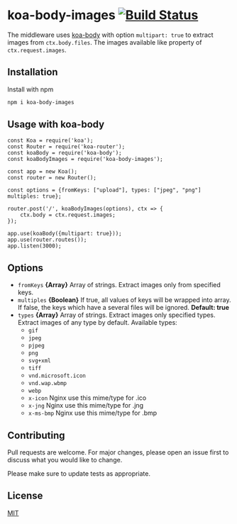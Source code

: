 # koa-body-images [![Build Status](https://travis-ci.org/jenyafross/koa-body-images.svg?branch=master)](https://travis-ci.org/jenyafross/koa-body-images)

The middleware uses [koa-body](https://github.com/dlau/koa-body) with option `multipart: true` to extract images from `ctx.body.files`. The images available like property of `ctx.request.images`.

## Installation

Install with npm

```bash
npm i koa-body-images
```

## Usage with koa-body

```nodejs
const Koa = require('koa');
const Router = require('koa-router');
const koaBody = require('koa-body');
const koaBodyImages = require('koa-body-images');

const app = new Koa();
const router = new Router();

const options = {fromKeys: ["upload"], types: ["jpeg", "png"] multiples: true};

router.post('/', koaBodyImages(options), ctx => {
    ctx.body = ctx.request.images;
});

app.use(koaBody({multipart: true}));
app.use(router.routes());
app.listen(3000);

```

## Options
* `fromKeys` **{Array}**  Array of strings. Extract images only from specified keys.
* `multiples` **{Boolean}** If true, all values of keys will be wrapped into array. If false, the keys which have a several files will be ignored. __Default: true__
* `types` **{Array}** Array of strings. Extract images only specified types. Extract images of any type by default. Available types: 
    * `gif`
    * `jpeg`
    * `pjpeg`
    * `png`
    * `svg+xml`
    * `tiff`
    * `vnd.microsoft.icon`
    * `vnd.wap.wbmp`
    * `webp`
    * `x-icon` Nginx use this mime/type for .ico
    * `x-jng`  Nginx use this mime/type for .jng
    * `x-ms-bmp` Nginx use this mime/type for .bmp

## Contributing
Pull requests are welcome. For major changes, please open an issue first to discuss what you would like to change.

Please make sure to update tests as appropriate.

## License
[MIT](https://choosealicense.com/licenses/mit/)